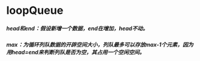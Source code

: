 # loopQueue
##### head和end：假设新增一个数据，end在增加，head不动。
##### max：为循环列队数据的开辟空间大小，列队最多可以存放max-1个元素，因为用head=end来判断列队是否为空，其占用一个空闲空间。
